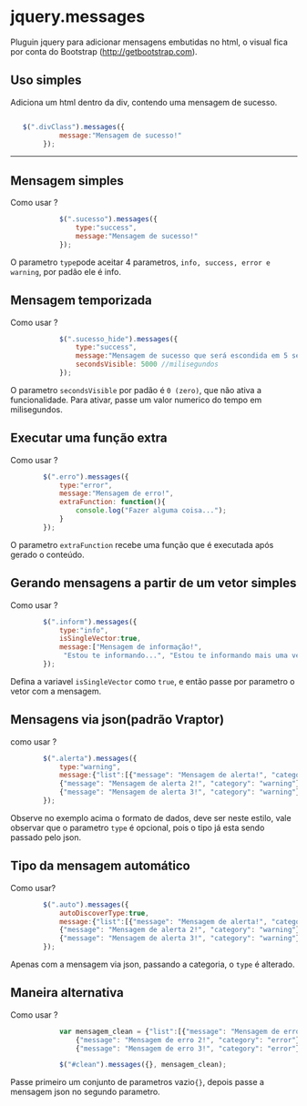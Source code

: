 # jquery.messages
Pluguin jquery para adicionar mensagens embutidas no html, o visual fica por conta do Bootstrap (http://getbootstrap.com).


Uso simples
-----------

Adiciona um html dentro da div, contendo uma mensagem de sucesso.

````js

   $(".divClass").messages({
			message:"Mensagem de sucesso!"
		});

````
-----------



Mensagem simples
-----------

Como usar ?

````js
			$(".sucesso").messages({
				type:"success",
				message:"Mensagem de sucesso!"
			});
````
O parametro `type`pode aceitar 4 parametros, `info, success, error e warning`, por padão ele é info.



Mensagem temporizada
-----------

Como usar ?

````js
			$(".sucesso_hide").messages({
				type:"success",
				message:"Mensagem de sucesso que será escondida em 5 segundos!",
				secondsVisible: 5000 //milisegundos
			});
````
O parametro `secondsVisible` por padão é `0 (zero)`, que não ativa a funcionalidade. Para ativar, passe um valor numerico do tempo em milisegundos.



Executar uma função extra
-----------

Como usar ?

````js
		$(".erro").messages({
			type:"error",
			message:"Mensagem de erro!",
			extraFunction: function(){
				console.log("Fazer alguma coisa...");
			}
		});
````

O parametro `extraFunction` recebe uma função que é executada após gerado o conteúdo.



Gerando mensagens a partir de um vetor simples
-----------

Como usar ?

````js
		$(".inform").messages({
			type:"info",
			isSingleVector:true,
			message:["Mensagem de informação!",
			 "Estou te informando...", "Estou te informando mais uma vez...."]
		});
````

Defina a variavel `isSingleVector` como `true`, e então passe por parametro o vetor com a mensagem.
	


Mensagens via json(padrão Vraptor)
-----------

como usar ?

````js
		$(".alerta").messages({
			type:"warning",
			message:{"list":[{"message": "Mensagem de alerta!", "category": "warning"},
			{"message": "Mensagem de alerta 2!", "category": "warning"}, 
			{"message": "Mensagem de alerta 3!", "category": "warning"}]},
		});
````

Observe no exemplo acima o formato de dados, deve ser neste estilo, vale observar que o parametro `type` é opcional, pois o tipo já esta sendo passado pelo json.



Tipo da mensagem automático
-----------

Como usar?

````js
		$(".auto").messages({
			autoDiscoverType:true,
			message:{"list":[{"message": "Mensagem de alerta!", "category": "warning"},
			{"message": "Mensagem de alerta 2!", "category": "warning"}, 
			{"message": "Mensagem de alerta 3!", "category": "warning"}]},
		});
````

Apenas com a mensagem via json, passando a categoria, o `type` é alterado.



Maneira alternativa
-----------

Como usar ?

````js
			var mensagem_clean = {"list":[{"message": "Mensagem de erro!", "category": "error"},
				{"message": "Mensagem de erro 2!", "category": "error"},
				{"message": "Mensagem de erro 3!", "category": "error"}]};

			$("#clean").messages({}, mensagem_clean);
````

Passe primeiro um conjunto de parametros vazio`{}`, depois passe a mensagem json no segundo parametro.

